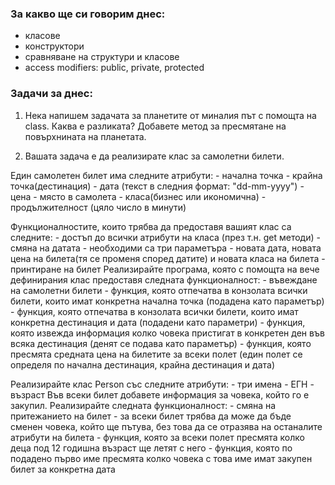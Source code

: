 ### За какво ще си говорим днес:
- класове
- конструктори
- сравняване на структури и класове
- access modifiers: public, private, protected


### Задачи за днес:
1. Нека напишем задачата за планетите от миналия път с помощта на class. Каква е разликата? Добавете метод за пресмятане на повърхнината на планетата. 

2. Вашата задача е да реализирате клас за самолетни билети. 

Един самолетен билет има следните атрибути:
    - начална точка
    - крайна точка(дестинация)
    - дата (текст в следния формат: "dd-mm-yyyy")
    - цена
    - място в самолета
    - класа(бизнес или икономична)
    - продължителност (цяло число в минути)
 
 
Функционалностите, които трябва да предоставя вашият клас са следните:
    - достъп до всички атрибути на класа (през т.н. get методи)
    - смяна на датата - необходими са три параметъра - новата дата, новата цена на билета(тя се променя според датите) и новата класа на билета
    - принтиране на билет
Реализирайте програма, която с помощта на вече дефинирания клас предоставя следната функционалност:
    - въвеждане на самолетни билети
    - функция, която отпечатва в конзолата всички билети, които имат конкретна начална точка (подадена като параметър)
    - функция, която отпечатва в конзолата всички билети, които имат конкретна дестинация и дата (подадени като параметри)
    - функция, която извежда информация колко човека пристигат в конкретен ден във всяка дестинация (денят се подава като параметър)
    - функция, която пресмята средната цена на билетите за всеки полет (един полет се определя по начална дестинация, крайна дестинация и дата)

Реализирайте клас Person със следните атрибути:
    - три имена
    - ЕГН
    - възраст
Във всеки билет добавете информация за човека, който го е закупил. Реализирайте следната функционалност:
    - смяна на притежанието на билет - за всеки билет трябва да може да бъде сменен човека, който ще пътува, без това да се отразява на останалите атрибути на билета
    - функция, която за всеки полет пресмята колко деца под 12 годишна възраст ще летят с него
    - функция, която по подадено първо име пресмята колко човека с това име имат закупен билет за конкретна дата 

